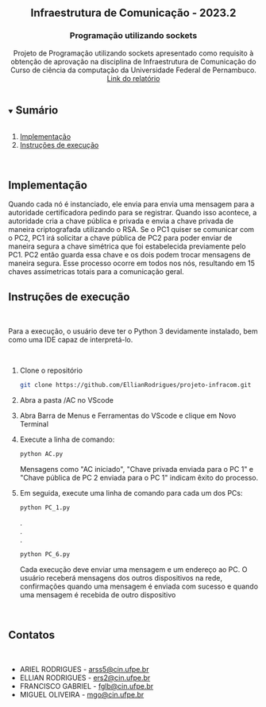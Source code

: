 <p align="center">

  <h2 align="center">Infraestrutura de Comunicação - 2023.2</h2>
  <h3 align="center">Programação utilizando sockets</h3>

  <p align="center">
    Projeto de Programação utilizando sockets apresentado como requisito à obtenção de aprovação na disciplina de Infraestrutura de Comunicação do Curso de ciência da computação da Universidade Federal de Pernambuco. <br/>
    <a href="https://www.overleaf.com/2158362258mqtsmkmtdysf#94bc6c">Link do relatório</a><br>
  </p>
</p>

<!-- TABLE OF CONTENTS -->
<details open="open">
  <summary><h2 style="display: inline-block">Sumário</h2></summary>
  <ol>
    <li><a href="#">Implementação</a></li>
    <li><a href="#intrucoes">Instruções de execução</a></li>
  </ol>
</details>

<br/> 

## Implementação

Quando cada nó é instanciado, ele envia para envia uma mensagem para a autoridade
certificadora pedindo para se registrar. Quando isso acontece, a autoridade cria a chave pública e
privada e envia a chave privada de maneira criptografada utilizando o RSA. Se o PC1 quiser se
comunicar com o PC2, PC1 irá solicitar a chave pública de PC2 para poder enviar de maneira
segura a chave simétrica que foi estabelecida previamente pelo PC1. PC2 então guarda essa
chave e os dois podem trocar mensagens de maneira segura. Esse processo ocorre em todos nos
nós, resultando em 15 chaves assimetricas totais para a comunicação geral.

## Instruções de execução
<br/>
<p id="instrucoes">
  Para a execução, o usuário deve ter o Python 3 devidamente instalado, bem como uma IDE capaz de interpretá-lo.
</p>
<br/> 

1. Clone o repositório

   ```sh
   git clone https://github.com/EllianRodrigues/projeto-infracom.git
   ```

2. Abra a pasta /AC no VScode

3. Abra Barra de Menus e Ferramentas do VScode e clique em Novo Terminal

4. Execute a linha de comando:

   ```sh
   python AC.py
   ```
   Mensagens como "AC iniciado", "Chave privada enviada para o PC 1" e "Chave pública de PC 2 enviada para o PC 1" indicam êxito do processo.

6. Em seguida, execute uma linha de comando para cada um dos PCs:

   ```sh
   python PC_1.py
   ```
   . <br>
   . <br>
   . <br>
   ```sh
   python PC_6.py
   ```
   Cada execução deve enviar uma mensagem e um endereço ao PC. O usuário receberá mensagens dos outros dispositivos na rede, confirmações quando uma mensagem é enviada com sucesso e quando uma mensagem é recebida de outro dispositivo

<br/> 

## Contatos

<br/>

- ARIEL RODRIGUES - arss5@cin.ufpe.br
- ELLIAN RODRIGUES - ers2@cin.ufpe.br
- FRANCISCO GABRIEL - fglb@cin.ufpe.br
- MIGUEL OLIVEIRA - mgo@cin.ufpe.br
